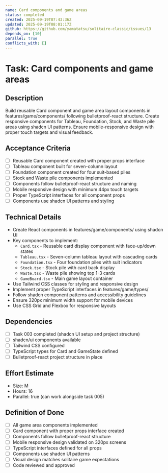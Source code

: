 ```yaml
---
name: Card components and game areas
status: completed
created: 2025-09-19T07:43:36Z
updated: 2025-09-19T08:01:17Z
github: https://github.com/yamatatsu/solitaire-classic/issues/13
depends_on: [10]
parallel: true
conflicts_with: []
---
```


# Task: Card components and game areas

## Description
Build reusable Card component and game area layout components in features/game/components/ following bulletproof-react structure. Create responsive components for Tableau, Foundation, Stock, and Waste pile areas using shadcn UI patterns. Ensure mobile-responsive design with proper touch targets and visual feedback.

## Acceptance Criteria
- [ ] Reusable Card component created with proper props interface
- [ ] Tableau component built for seven-column layout
- [ ] Foundation component created for four suit-based piles
- [ ] Stock and Waste pile components implemented
- [ ] Components follow bulletproof-react structure and naming
- [ ] Mobile responsive design with minimum 44px touch targets
- [ ] Proper TypeScript interfaces for all component props
- [ ] Components use shadcn UI patterns and styling

## Technical Details
- Create React components in features/game/components/ using shadcn UI
- Key components to implement:
  - `Card.tsx` - Reusable card display component with face-up/down states
  - `Tableau.tsx` - Seven-column tableau layout with cascading cards
  - `Foundation.tsx` - Four foundation piles with suit indicators
  - `Stock.tsx` - Stock pile with card back display
  - `Waste.tsx` - Waste pile showing top 1-3 cards
  - `GameBoard.tsx` - Main game layout container
- Use Tailwind CSS classes for styling and responsive design
- Implement proper TypeScript interfaces in features/game/types/
- Follow shadcn component patterns and accessibility guidelines
- Ensure 320px minimum width support for mobile devices
- Use CSS Grid and Flexbox for responsive layouts

## Dependencies
- [ ] Task 003 completed (shadcn UI setup and project structure)
- [ ] shadcn/ui components available
- [ ] Tailwind CSS configured
- [ ] TypeScript types for Card and GameState defined
- [ ] Bulletproof-react project structure in place

## Effort Estimate
- Size: M
- Hours: 16
- Parallel: true (can work alongside task 005)

## Definition of Done
- [ ] All game area components implemented
- [ ] Card component with proper props interface created
- [ ] Components follow bulletproof-react structure
- [ ] Mobile responsive design validated on 320px screens
- [ ] TypeScript interfaces defined for all props
- [ ] Components use shadcn UI patterns
- [ ] Visual design matches solitaire game expectations
- [ ] Code reviewed and approved

